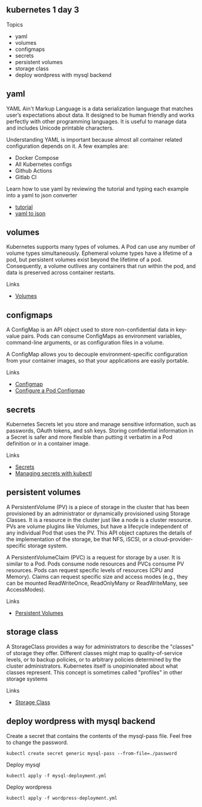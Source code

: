 kubernetes 1 day 3
------------------

Topics

* yaml
* volumes
* configmaps
* secrets
* persistent volumes
* storage class
* deploy wordpress with mysql backend

yaml
----

YAML Ain't Markup Language is a data serialization language that matches user’s expectations about data. It designed to be human friendly and works perfectly with other programming languages. It is useful to manage data and includes Unicode printable characters.

Understanding YAML is important because almost all container related configuration depends on it. A few examples are:

* Docker Compose
* All Kubernetes configs
* Github Actions
* Gitlab CI

Learn how to use yaml by reviewing the tutorial and typing each example into a yaml to json converter

* [tutorial](https://learnxinyminutes.com/docs/yaml/)
* [yaml to json](https://onlineyamltools.com/convert-yaml-to-json)

volumes
-------

Kubernetes supports many types of volumes. A Pod can use any number of volume types simultaneously. Ephemeral volume types have a lifetime of a pod, but persistent volumes exist beyond the lifetime of a pod. Consequently, a volume outlives any containers that run within the pod, and data is preserved across container restarts. 

Links
* [Volumes](https://kubernetes.io/docs/concepts/storage/volumes/)

configmaps
----------

A ConfigMap is an API object used to store non-confidential data in key-value pairs. Pods can consume ConfigMaps as environment variables, command-line arguments, or as configuration files in a volume.

A ConfigMap allows you to decouple environment-specific configuration from your container images, so that your applications are easily portable.

Links
* [Configmap](https://kubernetes.io/docs/concepts/configuration/configmap/)
* [Configure a Pod Configmap](https://kubernetes.io/docs/tasks/configure-pod-container/configure-pod-configmap/)

secrets
-------

Kubernetes Secrets let you store and manage sensitive information, such as passwords, OAuth tokens, and ssh keys. Storing confidential information in a Secret is safer and more flexible than putting it verbatim in a Pod definition or in a container image.

Links
* [Secrets](https://kubernetes.io/docs/concepts/configuration/secret/)
* [Managing secrets with kubectl](https://kubernetes.io/docs/tasks/configmap-secret/managing-secret-using-kubectl/)

persistent volumes
------------------

A PersistentVolume (PV) is a piece of storage in the cluster that has been provisioned by an administrator or dynamically provisioned using Storage Classes. It is a resource in the cluster just like a node is a cluster resource. PVs are volume plugins like Volumes, but have a lifecycle independent of any individual Pod that uses the PV. This API object captures the details of the implementation of the storage, be that NFS, iSCSI, or a cloud-provider-specific storage system.

A PersistentVolumeClaim (PVC) is a request for storage by a user. It is similar to a Pod. Pods consume node resources and PVCs consume PV resources. Pods can request specific levels of resources (CPU and Memory). Claims can request specific size and access modes (e.g., they can be mounted ReadWriteOnce, ReadOnlyMany or ReadWriteMany, see AccessModes).

Links
* [Persistent Volumes](https://kubernetes.io/docs/concepts/storage/persistent-volumes/)

storage class
-------------

A StorageClass provides a way for administrators to describe the "classes" of storage they offer. Different classes might map to quality-of-service levels, or to backup policies, or to arbitrary policies determined by the cluster administrators. Kubernetes itself is unopinionated about what classes represent. This concept is sometimes called "profiles" in other storage systems

Links
* [Storage Class](https://kubernetes.io/docs/concepts/storage/storage-classes/)

deploy wordpress with mysql backend
-----------------------------------

Create a secret that contains the contents of the mysql-pass file. Feel free to change the password.

    kubectl create secret generic mysql-pass --from-file=./password

Deploy mysql

    kubectl apply -f mysql-deployment.yml

Deploy wordpress

    kubectl apply -f wordpress-deployment.yml
